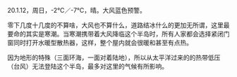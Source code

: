 <link href="../../css/style.css" rel="stylesheet" type="text/css" />

<span class="fzzy">20.1.12，周日，-2℃／-7℃，晴。大风蓝色预警。

<div class="p">

零下几度十几度的不算啥，大风也不算什么，道路结冰什么的更加无所谓，这里最要命的其实是寒潮。当寒潮携带着大风降临这个半岛时，所有人家都会选择紧闭门窗同时打开水暖型散热器，这样，整个屋内就会很暖和甚至有点热。

因为地形的特殊（三面环海，一面对着陆地），所以从太平洋过来的的热带低压（台风）无法登陆这个半岛，最多对这里的气候有所影响。

